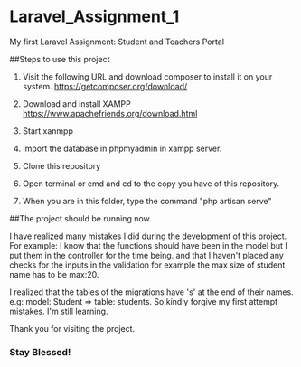 # Laravel_Assignment_1
My first Laravel Assignment: Student and Teachers Portal

##Steps to use this project
1. Visit the following URL and download composer to install it on your system.
https://getcomposer.org/download/

2. Download and install XAMPP
https://www.apachefriends.org/download.html

3. Start xanmpp

4. Import the database in phpmyadmin in xampp server.

5. Clone this repository

6. Open terminal or cmd and cd to the copy you have of this repository.

7. When you are in this folder, type the command "php artisan serve" 

##The project should be running now.

I have realized many mistakes I did during the development of this project.
For example: I know that the functions should have been in the model but I put them in the controller for the time being. and that I haven't placed any checks for the inputs in the validation for example the max size of student name has to be max:20.

I realized that the tables of the migrations have 's' at the end of their names. e.g: model: Student => table: students.
So,kindly forgive my first attempt mistakes. I'm still learning.

Thank you for visiting the project.

### Stay Blessed!
